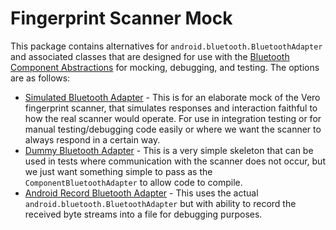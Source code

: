 # Fingerprint Scanner Mock

This package contains alternatives for
`android.bluetooth.BluetoothAdapter` and associated classes that are
designed for use with the
[Bluetooth Component Abstractions](../fingerprintscanner/src/main/java/com/simprints/fingerprintscanner/component/bluetooth/)
for mocking, debugging, and testing. The options are as follows:

- [Simulated Bluetooth Adapter](./src/main/java/com/simprints/fingerprintscannermock/simulated/README.md)
  \- This is for an elaborate mock of the Vero fingerprint scanner, that
  simulates responses and interaction faithful to how the real scanner
  would operate. For use in integration testing or for manual
  testing/debugging code easily or where we want the scanner to always
  respond in a certain way.
- [Dummy Bluetooth Adapter](./src/main/java/com/simprints/fingerprintscannermock/dummy/README.md)
  \- This is a very simple skeleton that can be used in tests where
  communication with the scanner does not occur, but we just want
  something simple to pass as the `ComponentBluetoothAdapter` to allow
  code to compile.
- [Android Record Bluetooth Adapter](./src/main/java/com/simprints/fingerprintscannermock/record/README.md)
  \- This uses the actual `android.bluetooth.BluetoothAdapter` but with
  ability to record the received byte streams into a
  file for debugging purposes.
